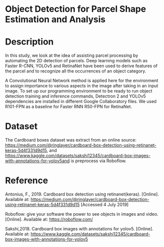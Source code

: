# Object Detection for Parcel Shape Estimation and Analysis
# Description
In this study, we look at the idea of assisting parcel processing by automating the 2D detection of parcels. Deep learning models such as Faster R-CNN, YOLOv5 and RetinaNet have been used to derive features of the parcel and to recognize all the occurrences of an object category. 

A Convolutional Neural Network method is applied here for the environment to assign importance to various aspects in the image after taking in an input image. To set up our programming environment to be ready to run object detection training and inference commands, Detectron 2 and YOLOv5 dependencies are installed in different Google Collaboratory files. We used R101-FPN as a baseline for Faster RNN R50-FPN for RetinaNet.

# Dataset
The Cardboard boxes dataset was extract from an online source: https://medium.com/@ringlayer/cardboard-box-detection-using-retinanet-keras-5d4f331d9d15, and https://www.kaggle.com/datasets/sakshi12345/cardboard-box-images-with-annotations-for-yolov5and is preprocess via Roboflow.


# Reference

Antonius, F., 2019. Cardboard box detection using retinanet(keras). [Online]. Available at: https://medium.com/@ringlayer/cardboard-box-detection-using-retinanet-keras-5d4f331d9d15 [Accessed 4 July 2019]

Roboflow: give your software the power to see objects in images and video. [Online]. Available at: https://roboflow.com/

Sakshi,2018. Cardboard box images with annotations for yolov5. [Online]. Available at: https://www.kaggle.com/datasets/sakshi12345/cardboard-box-images-with-annotations-for-yolov5
